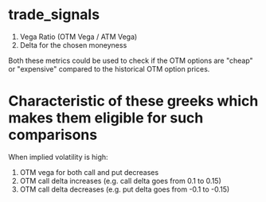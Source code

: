 # trade_signals

1. Vega Ratio (OTM Vega / ATM Vega)
2. Delta for the chosen moneyness

Both these metrics could be used to check if the OTM options are "cheap" or "expensive" compared to the historical OTM option prices.


# Characteristic of these greeks which makes them eligible for such comparisons

When implied volatility is high:
1. OTM vega for both call and put decreases
2. OTM call delta increases (e.g. call delta goes from 0.1 to 0.15)
3. OTM call delta decreases (e.g. put delta goes from -0.1 to -0.15)
